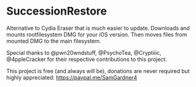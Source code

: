 # SuccessionRestore

Alternative to Cydia Eraser that is much easier to update. Downloads and mounts rootfilesystem DMG for your iOS version. Then moves files from mounted DMG to the main filesystem.

Special thanks to @pwn20wndstuff, @PsychoTea, @Cryptiiic, @4ppleCracker for their respective contributions to this project.

This project is free (and always will be), donations are never required but highly appreciated: https://paypal.me/SamGardner4
